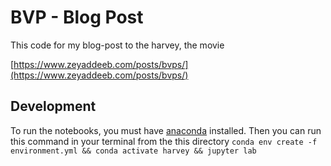 # BVP - Blog Post

This code for my blog-post to the harvey, the movie

[https://www.zeyaddeeb.com/posts/bvps/](https://www.zeyaddeeb.com/posts/bvps/)

## Development

To run the notebooks, you must have [anaconda](https://www.anaconda.com) installed. Then you can run this command in your terminal from the this directory `conda env create -f environment.yml && conda activate harvey && jupyter lab` 

